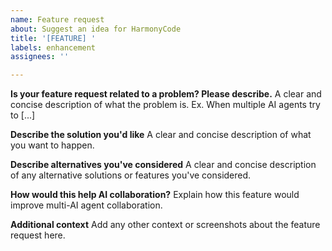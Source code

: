 ```yaml
---
name: Feature request
about: Suggest an idea for HarmonyCode
title: '[FEATURE] '
labels: enhancement
assignees: ''

---
```


**Is your feature request related to a problem? Please describe.**
A clear and concise description of what the problem is. Ex. When multiple AI agents try to [...] 

**Describe the solution you'd like**
A clear and concise description of what you want to happen.

**Describe alternatives you've considered**
A clear and concise description of any alternative solutions or features you've considered.

**How would this help AI collaboration?**
Explain how this feature would improve multi-AI agent collaboration.

**Additional context**
Add any other context or screenshots about the feature request here.